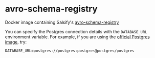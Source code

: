 # avro-schema-registry

Docker image containing Salsify's [avro-schema-registry](https://github.com/salsify/avro-schema-registry)

You can specify the Postgres connection details with the `DATABASE_URL` environment variable. For example, if you are using the [official Postgres image](https://hub.docker.com/_/postgres/), try:

	DATABASE_URL=postgres://postgres:postgres@postgres/postgres
